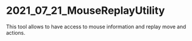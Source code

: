# 2021_07_21_MouseReplayUtility
This tool allows to have access to mouse information and replay move and actions.
